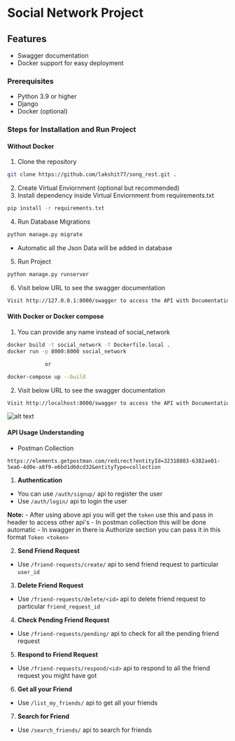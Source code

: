 # Social Network Project

## Features

- Swagger documentation
- Docker support for easy deployment

### Prerequisites

- Python 3.9 or higher
- Django
- Docker (optional)

### Steps for Installation and Run Project

#### Without Docker
1. Clone the repository
```bash
git clone https://github.com/lakshit77/song_rest.git .
```
2. Create Virtual Enviornment (optional but recommended)
3. Install dependency inside Virtual Enviornment from requirements.txt
```bash
pip install -r requirements.txt
```
4. Run Database Migrations
```bash
python manage.py migrate
``` 
- Automatic all the Json Data will be added in database
5. Run Project
```bash
python manage.py runserver
```
6. Visit below URL to see the swagger documentation
```bash
Visit http://127.0.0.1:8000/swagger to access the API with Documentation
```

#### With Docker or Docker compose

1. You can provide any name instead of social_network
```bash
docker build -t social_network -f Dockerfile.local . 
docker run -p 8000:8000 social_network

            or 

docker-compose up --build 
```


2. Visit below URL to see the swagger documentation
```bash
Visit http://localhost:8000/swagger to access the API with Documentation
```

![alt text](images/swagger_ss.png)


#### API Usage Understanding

- Postman Collection 
```
https://elements.getpostman.com/redirect?entityId=32318803-6382ae01-5ea6-4d0e-a8f9-e6bd1d60cd32&entityType=collection
```


1. **Authentication**
- You can use `/auth/signup/` api to register the user
- Use `/auth/login/` api to login the user

**Note:**
    - After using above api you will get the `token` use this and pass in header to access other api's
    - In postman collection this will be done automatic
    - In swagger in there is Authorize section you can pass it in this format `Token <token>`

2. **Send Friend Request**
- Use `/friend-requests/create/` api to send friend request to particular `user_id`

3. **Delete Friend Request**
- Use `/friend-requests/delete/<id>` api to delete friend request to particular `friend_request_id`

4. **Check Pending Friend Request**
- Use `/friend-requests/pending/` api to check for all the pending friend request

5. **Respond to Friend Request**
- Use `/friend-requests/respond/<id>` api to respond to all the friend request you might have got

6. **Get all your Friend**
- Use `/list_my_friends/` api to get all your friends

7. **Search for Friend**
- Use `/search_friends/` api to search for friends
